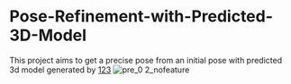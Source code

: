 # Pose-Refinement-with-Predicted-3D-Model
This project aims to get a precise pose from an initial pose with predicted 3d model generated by [123](http://sudo.ai/3dgen)
![pre_0 2_nofeature](https://github.com/bobojiang26/Pose-Refinement-with-Predicted-3D-Model/assets/91231457/8bbe467d-34b0-4910-bf7b-bfd31116591d)
